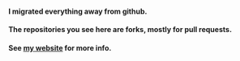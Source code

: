 #### I migrated everything away from github.

#### The repositories you see here are forks, mostly for pull requests.

#### See [my website][dt] for more info.

[dt]: https://dt.iki.fi/
